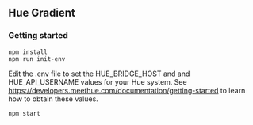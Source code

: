 ## Hue Gradient

### Getting started

```
npm install
npm run init-env
```

Edit the .env file to set the HUE_BRIDGE_HOST and and HUE_API_USERNAME values for
your Hue system. See https://developers.meethue.com/documentation/getting-started
to learn how to obtain these values.

```
npm start
```


